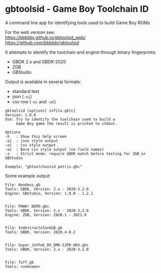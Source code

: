 gbtoolsid - Game Boy Toolchain ID
=================================

A command line app for identifying tools used to build Game Boy ROMs

For the web version see:  
https://bbbbbr.github.io/gbtoolsid_web/  
https://github.com/bbbbbr/gbtoolsid


It attempts to identify the toolchain and engine through binary fingerprints:
- GBDK 2.x and GBDK-2020
- ZGB
- GBStudio

Output is available in several formats:
- standard text
- json (`-oj`)
- csv row (`-oc` and `-oC`)


```
gbtoolsid [options] infile.gb[c]
Version: 1.0.0
Use: Try to identify the toolchain used to build a
     Game Boy game the result is printed to stdout.

Options
-h   : Show this help screen
-oj  : json style output
-oc  : csv style output
-oC  : Bare csv style output (no field names)
-s   : Strict mode: require GBDK match before testing for ZGB or GBStudio

Example: "gbtoolchainid petris.gbc"

```


Some example output:
```
File: deadeus.gb
Tools: GBDK, Version: 2.x - 2020-3.2.0
Engine: GBStudio, Version: 1.0.0 - 1.2.1


File: POWA! DEMO.gbc
Tools: GBDK, Version: 2.x - 2020-3.2.0
Engine: ZGB, Version: 2020.1 - 2021.0


File: IndestructoTankGB.gb
Tools: GBDK, Version: 2020.4.0.2


File: Super_JetPak_DX_DMG-SJPD-UKV.gbc
Tools: GBDK, Version: 2.x - 2020-3.2.0


File: Tuff.gb
Tools: <unknown>
```

